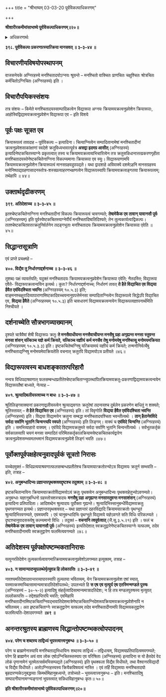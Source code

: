 +++
title = "श्रीभाष्यम् 03-03-20 पूर्वविकल्पाधिकरणम्"

+++


**श्रीशारीरकमीमांसाभाष्ये पूर्वविकल्पाधिकरणम्॥२०॥**

<details><summary>अधिकरणार्थः</summary>

अग्निरहस्यब्राह्मणोक्तानां मनश्चिदादीनां विद्यामयक्रत्वनुप्रविष्टता
</details>

**३९८. पूर्वविकल्पः प्रकरणात्स्यात्क्रिया मानसवत् ॥ ३–३–४४ ॥**

## विचारणीयविषयोपस्थापनम्

वाजसनेयके अग्निरहस्ये मनश्चितादयोऽग्नयः श्रूयन्ते – मनश्चितो वाक्चितः प्राणचितः चक्षुश्चितः श्रोत्रचितः कर्मचितोऽग्निचितः (अग्निरहस्यं) इति ।

## विचारौपयिकस्संशयः

तत्र संशयः – किमेते मनश्चितादयस्साम्पादिकत्वेन विद्यारूपा अग्नयः क्रियामयक्रत्वनुप्रवेशेन क्रियारूपाः, आहोस्विद्विद्यामयक्रत्वनुप्रवेशेन विद्यारूपा एव – इति विशये

## पूर्वः पक्षः सूत्रत एव

क्रियारूपत्वं तावदाह – पूर्वविकल्पः – इत्यादिना। चित्याग्नित्वेन सम्पादितानामेषां मनश्चितादीनां क्रत्वनुप्रवेशसाकांक्षाणां स्वदेशे क्रतुविध्यभावात्पूर्वत्र **असद्वा इदमग्र आसीत्** (अग्निरहस्यं) इत्यादिनेष्टकचितस्याग्नेः प्रकृतत्वात् तस्य च क्रियामयक्रत्वव्यभिचारित्वेन तत्र क्रतुसन्निधानात्तत्प्रकरणगृहीता मनश्चितादयस्तेनेष्टकचितेनाग्निना विकल्प्यमानाः क्रियारूपा एव स्युः। विद्यारूपाणामपि क्रियामयक्रत्वनुप्रवेशेन क्रियारूपत्वं मानसग्रहवदुपपद्यते। यथा द्वादशाहे अविवाक्ये दशमेऽहनि मानसग्रहस्य मनोनिष्पाद्यग्रहणासादनस्तोत्र-शस्त्रप्रत्याहरणभक्षणत्वेन विद्यारूपस्यापि क्रियामयक्रत्वङ्गतया क्रियारूपत्वम्; तथेहापि ॥ ४४॥

## उक्तार्थदृढीकरणम्

**३९९. अतिदेशाच्च ॥ ३–३–४५ ॥**

इतश्चेष्टकचितेनाग्निना मनश्चितादीनां विकल्पः क्रियारूपत्वं चावगम्यते;
**तेषामेकैक एव तावान् यावानसौ पूर्वः** (अग्निरहस्यम्) इति पूर्वस्येष्टकचितस्याग्नेर्वीर्यं मनश्चितादिष्वतिदिश्यते; तेन तुल्यकार्यत्वाद्विकल्पः। ततश्चेष्टकचितवत्तत्क्रतुनिर्वर्तनेन तदङ्गभूताः मनश्चितादयः क्रियामयक्रत्वनुप्रवेशेन क्रियारूपा एवेति ॥ ४५॥

## सिद्धान्तसूत्राणि

एवं प्राप्ते प्रचक्ष्महे –

**४००. विद्यैव तु निर्धारणाद्दर्शनाच्च ॥ ३–३–४६ ॥**

तुशब्दः पक्षं व्यावर्तयति; यदुक्तं मनश्चितादयः क्रियामयक्रत्वनुप्रवेशेन क्रियारूपा एवेति; नैतदस्ति; विद्यारूपा एवैते- विद्यारूपक्रत्वन्वयिन इत्यर्थः। कुतः? निर्धारणाद्दर्शनाच्च; निर्धारणं तावत् **ते हैते विद्याचित एव विद्यया हैवैत एवंविदश्चिता भवन्ति** (अग्निरहस्यम् १०.५.३) इति; वाङ्मनश्चक्षुरादिव्यापाराणामिष्टकादिवच्चयनानुपपत्तेर्मनसा सम्पादिताग्नित्वेन विद्यारूपत्वे सिद्धेऽपि विद्याचित एव, **विद्यया हैवैते** (अग्निरहस्यम् १०.५.३) इति चावधारणं विद्यामयक्रत्वन्वयेन विद्यारूपत्वज्ञापनार्थमिति निश्चीयते ।

## दर्शनाच्चेति सौत्रभागव्याख्यानम्

दृश्यते चात्रैवैषां शेषी विद्यारूपः क्रतुः **ते मनसैवाधीयन्त मनसैवाचीयन्त मनसैषु ग्रहा अगृह्यन्त मनसा स्तुवन्त मनसा शंसन् यत्किञ्च यज्ञे कर्म क्रियते, यत्किञ्च यज्ञीयं कर्म मनसैव तेषु मनोमयेषु मनश्चित्सु मनोमयमक्रियत** (अग्निरहस्यम् १०.५.३.३) इति। इष्टकचितेष्वग्निषु यत्क्रियामयं यज्ञीयं कर्म क्रियते; तन्मनोनिर्वर्त्येषु मनश्चिताद्यग्निषु मनोमयमेवाक्रियतेति वचनात् क्रतुरपि विद्यामयोऽत्र प्रतीयते ॥४६॥

## विद्यारूपत्वस्य बाधशङ्कातत्परिहारौ

नन्वत्र विधिपदाश्रवणात् फलसम्बन्धाप्रतीतेश्चेष्टकचिताग्न्युपस्थापितक्रियामयक्रतु-प्रकरणाद्विद्यामयक्रत्वन्वयेन विद्यारूपतैषां बाध्यते, नेत्याह –

**४०१. श्रुत्यादिबलीयस्त्वाच्च न बाधः ॥ ३–३–४७ ॥**

श्रुतिलिङ्गवाक्यानां प्रकरणाद्वलीयस्त्वेन श्रुत्याद्यवगतः क्रतुरेषां तदन्वयश्च दुर्बलेन प्रकरणेन बाधितुं न शक्यते; श्रुतिस्तावत् – **ते हैते विद्याचित एव** (अग्निरहस्यं) इति। तां विवृणोति **विद्यया हैवैत एवंविदश्चिता भवन्ति** (अग्निरहस्यं) इति। विद्यया विद्यामयेन क्रतुना सम्बद्धा मनश्चितादयश्चिता भवन्तीत्यर्थः । **तान् हैतानेवंविदे सर्वदा सर्वाणि भूतानि चिन्वन्त्यपि स्वपते** (अग्निरहस्यं) इति लिङ्गम्। वाक्यं च
**एवंविदे चिन्वन्ति** (अग्निरहस्यं) इति । समभिव्याहारो वाक्यम् । एवंविदे विद्यामयक्रतुमते सर्वदा सर्वाणि भूतानि चिन्वन्तीत्यर्थः । सर्वभूतकर्तृकं सर्वकालव्यापि चयनं मनसा सम्पादितं परिमितकर्तृकालक्रियामयेष्टकचितकार्यद्वारेण क्रत्वनुप्रवेशसम्भवमलभमानं विद्यामयक्रत्वनुप्रवेशे लिङ्गं भवति ॥४७॥

## पूर्वोक्तपूर्वपक्षहेत्वनुवादपूर्वकं सूत्रतो निरासः

यच्चेदमुक्तं – विधिप्रत्ययाश्रवणात्फलसम्बन्धाप्रतीतेश्च क्रियामयात्क्रतोरन्योऽत्र विद्यामयः क्रतुर्न सम्भवति – इति, तत्राह –

**४०२. अनुबन्धादिभ्यः प्रज्ञान्तरपृथक्त्ववद्दृष्टश्च तदुक्तम् ॥ ३–३–४८ ॥**

इष्टकचितान्वयिनः क्रियामयात्क्रतोर्विद्यामयोऽयं क्रतुः पृथक्त्वेन अनुबन्धादिभ्यः पृथक्त्वहेतुभ्योऽवगम्यते। अनुबन्धाः यज्ञानुबन्धिनो ग्रहस्तोत्रशस्त्रादयः **मनसैषु ग्रहा अगृह्यन्त मनसास्तुवन्त मनसाशंसन्** (अग्निरहस्यं) इत्यादिना प्रतिपादिताः। आदिशब्देन श्रुत्यादयः पूर्वोक्ता गृह्यन्ते। श्रुत्यादिभिस्सानुबन्धैर्विद्यामयक्रतुः पृथगवगम्यत इत्यर्थः। प्रज्ञान्तरपृथक्त्ववत् – यथा प्रज्ञान्तरं दहरविद्यादि क्रियामयात्क्रतोः पृथग्भूतं श्रुत्यादिभिरवगम्यते, एवमयमपि । एवं चानुबन्धादिभिः पृथग्भूते विद्यामये यज्ञेऽवगते सति विधिः परिकल्प्यते । दृष्टश्चानुवादसरूपेषु कल्प्यमानो विधिः । तदुक्तं – **वचनानि त्वपूर्वत्वात्** (जै.सू.३.५.२१) इति । फलं च **तेषामेकैक एव तावान् यावानसौ पूर्वः** (अग्निरहस्यं) इत्यतिदेशात् स्वक्रतुद्वारेणेष्टकचितस्याग्नेः यत्फलम्, तदेव मनश्चितादीनामपि स्वक्रतुद्वारेण फलमित्यवगम्यते ॥४८॥

## अतिदेशस्य पूर्वपक्षोपष्टम्भकतानिरासः

यत्पुनरतिदेशेन तुल्यकार्यत्वावगमात्क्रियामयक्रत्वनुप्रवेशोऽवगम्यत इत्युक्तम्, तत्राह –

**४०३. न सामान्यादप्युपलब्धेर्मृत्युवन्न हि लोकापत्तिः ॥ ३–३–४९ ॥**

नावश्यमतिदेशादवान्तरव्यापारस्यापि तुल्यतया भवितव्यम्, येन क्रियामयक्रत्वनुप्रवेश एषां स्यात्, यस्मात्कस्माच्चित्सामान्यमात्रादतिदेशोपलब्धेः; उपलभ्यते हि **स एष एव मृत्युर्य एष एतस्मिन्मण्डले पुरुषः** (अग्निरहस्यं – ३०-५-२) इत्यादिषु संहर्तृत्वादिसामान्यमात्रादतिदेशः; न हि तत्र मण्डलपुरुषस्य मृत्युवत् तल्लोकापत्तिः – तद्देशप्राप्तिरपि भवति; एवमिहापि मनश्चितादीनामिष्टकचिताग्निवद्भावातिदेशमात्रेणेष्टकचिताग्निदेशरूपक्रियामयक्रत्वनुप्रवेशेनापि न भवितव्यम्। अत इष्टकचिताग्नेः स्वक्रतुद्वारेण यत्फलम् तदेव मनश्चितादीनामपि विद्यामयकतुद्वारेण फलमित्यति-देशादवगम्यते **॥४९ ॥**

## अनन्तरश्रुतस्य ब्राह्मणस्य सिद्धान्तोपष्टम्भकत्वोपपादनम्

**४०४. परेण च शब्दस्य ताद्विध्यं भूयस्त्वात्त्वनुबन्धः ॥ ३–३–५० ॥**

परेण च ब्राह्मणेनास्यापि मनश्चिताद्यभिधायिनः शब्दस्य ताद्विध्यं –
तद्विधत्वम्, विद्यामयप्रतिपादित्वमवगम्यते; परेण हि ब्राह्मणेन अयं वाव लोक एषोऽग्निचितस्तस्याप एव परिश्रिताः (अग्निरहस्यं) इत्यादिना स यो हैतदेवं वेद लोकं पृणानामेनं भूतमेतत्सर्वमभिसम्पद्यते (अग्निरहस्यं) इति पृथक्फला विद्यैव विधीयते, तथा वैश्वानरविद्यादौ च विद्यैव विधीयते। अतोऽग्निरहस्यस्य क्रियैकविषयत्वं नास्ति । एवं तर्हि विद्यामयाः मनश्चितादयो बृहदारण्यकेऽनुबद्धव्याः किमर्थमिहानुबध्यन्ते, तत्रोच्यते – भूयस्त्वात्त्वनुबन्धः – इति। मनश्चितादिषु सम्पादनीयानामग्न्यङ्गानां भूयस्त्वात् सन्निधाविहानुबन्धः कृतः॥ ५०॥

**इति श्रीशारीरकमीमांसाभाष्ये पूर्वविकल्पाधिकरणम्॥२०॥**



